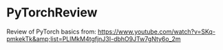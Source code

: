 # PyTorchReview
Review of PyTorch basics from: https://www.youtube.com/watch?v=SKq-pmkekTk&amp;list=PLlMkM4tgfjnJ3I-dbhO9JTw7gNty6o_2m
